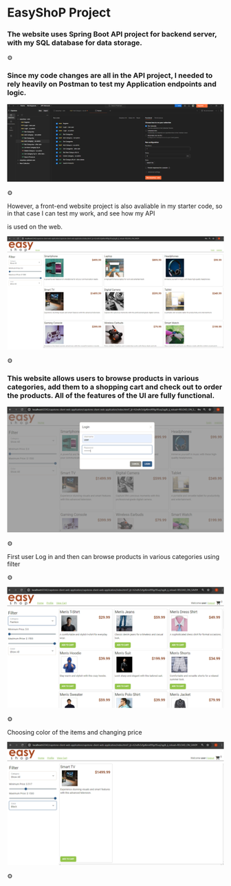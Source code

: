 # EasyShoP Project

### The website uses Spring Boot API project for backend server, with my SQL database for data storage.

⚙️

### Since my code changes are all in the API project, I needed to rely heavily on Postman to test my Application endpoints and logic.

![PostmanShot](images/PostmanShot.PNG)

⚙️

However, a front-end website project is also avaliable in my starter code, so in that case I can test my work, and see how my API

is used on the web.

![FrontEndWeb](images/FrontEndWeb.PNG)

⚙️

### This website allows users to browse products in various categories, add them to a shopping cart and check out to order the products. All of the features of the UI are fully functional.

![Login](images/Login.PNG)

⚙️

First user Log in and then can browse products in various categories using filter

⚙️

![FilteringCategory](images/FilteringCategory.PNG)

⚙️

Choosing color of the items and changing price

![ColorPrice](images/ColorPrice.PNG)

⚙️
